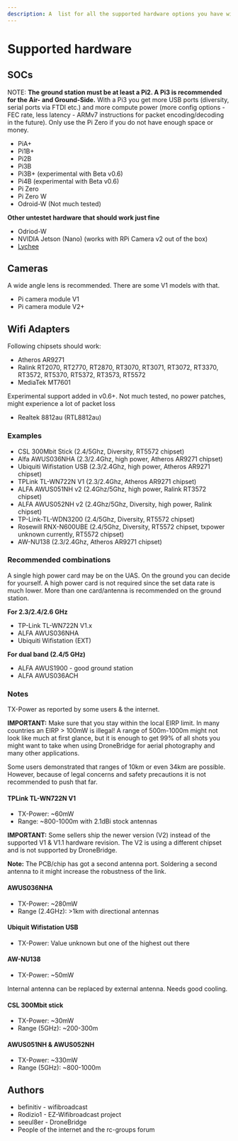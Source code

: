 ```yaml
---
description: A  list for all the supported hardware options you have with DroneBridge
---
```


# Supported hardware

## SOCs

NOTE: **The ground station must be at least a Pi2. A Pi3 is recommended for the Air- and Ground-Side.** With a Pi3 you get more USB ports \(diversity, serial ports via FTDI etc.\) and more compute power \(more config options - FEC rate, less latency - ARMv7 instructions for packet encoding/decoding in the future\). Only use the Pi Zero if you do not have enough space or money.

* PiA+
* Pi1B+
* Pi2B
* Pi3B
* Pi3B+ \(experimental with Beta v0.6\)
* Pi4B \(experimental with Beta v0.6\)
* Pi Zero
* Pi Zero W
* Odroid-W \(Not much tested\)

**Other untestet hardware that should work just fine**

* Odriod-W
* NVIDIA Jetson \(Nano\) \(works with RPi Camera v2 out of the box\)
* [Lychee](https://dronee.aero/pages/lychee)

## Cameras

A wide angle lens is recommended. There are some V1 models with that.

* Pi camera module V1
* Pi camera module V2+

## Wifi Adapters

Following chipsets should work:

* Atheros AR9271
* Ralink RT2070, RT2770, RT2870, RT3070, RT3071, RT3072, RT3370, RT3572, RT5370, RT5372, RT3573, RT5572
* MediaTek MT7601

Experimental support added in v0.6+. Not much tested, no power patches, might experience a lot of packet loss

* Realtek 8812au \(RTL8812au\)

### Examples

* CSL 300Mbit Stick \(2.4/5Ghz, Diversity, RT5572 chipset\)
* Alfa AWUS036NHA \(2.3/2.4Ghz, high power, Atheros AR9271 chipset\)
* Ubiquiti Wifistation USB \(2.3/2.4Ghz, high power, Atheros AR9271 chipset\)
* TPLink TL-WN722N V1 \(2.3/2.4Ghz, Atheros AR9271 chipset\)
* ALFA AWUS051NH v2 \(2.4Ghz/5Ghz, high power, Ralink RT3572 chipset\)
* ALFA AWUS052NH v2 \(2.4Ghz/5Ghz, Diversity, high power, Ralink chipset\)
* TP-Link-TL-WDN3200 \(2.4/5Ghz, Diversity, RT5572 chipset\)
* Rosewill RNX-N600UBE \(2.4/5Ghz, Diversity, RT5572 chipset, txpower unknown currently, RT5572 chipset\)
* AW-NU138 \(2.3/2.4Ghz, Atheros AR9271 chipset\)

### Recommended combinations

A single high power card may be on the UAS. On the ground you can decide for yourself. A high power card is not required since the set data rate is much lower. More than one card/antenna is recommended on the ground station.

**For 2.3/2.4/2.6 GHz**

* TP-Link TL-WN722N V1.x
* ALFA AWUS036NHA
* Ubiquiti Wifistation \(EXT\)

**For dual band \(2.4/5 GHz\)**

* ALFA AWUS1900 - good ground station
* ALFA AWUS036ACH

### Notes

TX-Power as reported by some users & the internet.

**IMPORTANT:** Make sure that you stay within the local EIRP limit. In many countries an EIRP &gt; 100mW is illegal! A range of 500m-1000m might not look like much at first glance, but it is enough to get 99% of all shots you might want to take when using DroneBridge for aerial photography and many other applications.

Some users demonstrated that ranges of 10km or even 34km are possible. However, because of legal concerns and safety precautions it is not recommended to push that far.

#### TPLink TL-WN722N V1

* TX-Power: ~60mW 
* Range: ~800-1000m with 2.1dBi stock antennas

**IMPORTANT:** Some sellers ship the newer version \(V2\) instead of the supported V1 & V1.1 hardware revision. The V2 is using a different chipset and is not supported by DroneBridge.

**Note:** The PCB/chip has got a second antenna port. Soldering a second antenna to it might increase the robustness of the link.

#### AWUS036NHA

* TX-Power: ~280mW 
* Range \(2.4GHz\): &gt;1km with directional antennas

#### Ubiquit Wifistation USB

* TX-Power: Value unknown but one of the highest out there

#### AW-NU138

* TX-Power: ~50mW

Internal antenna can be replaced by external antenna. Needs good cooling.

#### CSL 300Mbit stick

* TX-Power: ~30mW
* Range \(5GHz\): ~200-300m

#### AWUS051NH & AWUS052NH

* TX-Power: ~330mW 
* Range \(5GHz\): ~800-1000m

## Authors

* befinitiv - wifibroadcast
* Rodizio1 - EZ-Wifibroadcast project
* seeul8er - DroneBridge
* People of the internet and the rc-groups forum

